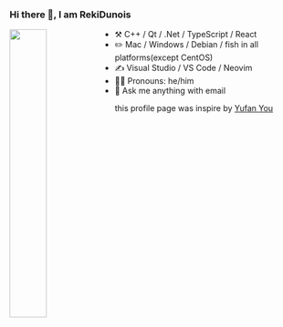 ### Hi there 👋, I am RekiDunois

<p>
  <a href="https://github.com/RekiDunois">
    <img style="width:36%;" align="left" src="https://github-readme-stats-rouge-tau.vercel.app/api/top-langs/?username=RekiDunois&layout=compact&hide=html&theme=tokyonight"/>
  </a>
</p>


- ⚒️ C++ / Qt / .Net / TypeScript / React
- ✏️ Mac / Windows / Debian / fish in all platforms(except CentOS) 
- ✍️ Visual Studio / VS Code / Neovim
- 👨‍🦲 Pronouns: he/him
- 📢 Ask me anything with email

this profile page was inspire by [Yufan You](https://github.com/ouuan)
